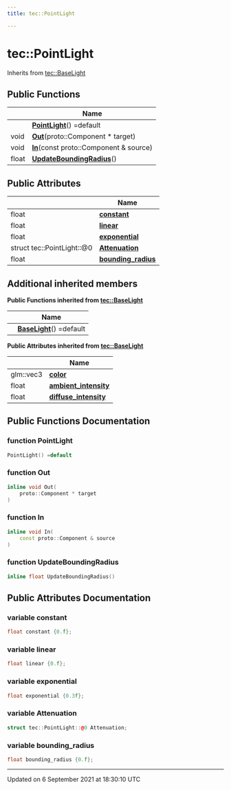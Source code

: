 ```yaml
---
title: tec::PointLight

---
```


# tec::PointLight





Inherits from [tec::BaseLight](/engine/Classes/structtec_1_1_base_light/)

## Public Functions

|                | Name           |
| -------------- | -------------- |
| | **[PointLight](/engine/Classes/structtec_1_1_point_light/#function-pointlight)**() =default |
| void | **[Out](/engine/Classes/structtec_1_1_point_light/#function-out)**(proto::Component * target) |
| void | **[In](/engine/Classes/structtec_1_1_point_light/#function-in)**(const proto::Component & source) |
| float | **[UpdateBoundingRadius](/engine/Classes/structtec_1_1_point_light/#function-updateboundingradius)**() |

## Public Attributes

|                | Name           |
| -------------- | -------------- |
| float | **[constant](/engine/Classes/structtec_1_1_point_light/#variable-constant)**  |
| float | **[linear](/engine/Classes/structtec_1_1_point_light/#variable-linear)**  |
| float | **[exponential](/engine/Classes/structtec_1_1_point_light/#variable-exponential)**  |
| struct tec::PointLight::@0 | **[Attenuation](/engine/Classes/structtec_1_1_point_light/#variable-attenuation)**  |
| float | **[bounding_radius](/engine/Classes/structtec_1_1_point_light/#variable-bounding_radius)**  |

## Additional inherited members

**Public Functions inherited from [tec::BaseLight](/engine/Classes/structtec_1_1_base_light/)**

|                | Name           |
| -------------- | -------------- |
| | **[BaseLight](/engine/Classes/structtec_1_1_base_light/#function-baselight)**() =default |

**Public Attributes inherited from [tec::BaseLight](/engine/Classes/structtec_1_1_base_light/)**

|                | Name           |
| -------------- | -------------- |
| glm::vec3 | **[color](/engine/Classes/structtec_1_1_base_light/#variable-color)**  |
| float | **[ambient_intensity](/engine/Classes/structtec_1_1_base_light/#variable-ambient_intensity)**  |
| float | **[diffuse_intensity](/engine/Classes/structtec_1_1_base_light/#variable-diffuse_intensity)**  |


## Public Functions Documentation

### function PointLight

```cpp
PointLight() =default
```


### function Out

```cpp
inline void Out(
    proto::Component * target
)
```


### function In

```cpp
inline void In(
    const proto::Component & source
)
```


### function UpdateBoundingRadius

```cpp
inline float UpdateBoundingRadius()
```


## Public Attributes Documentation

### variable constant

```cpp
float constant {0.f};
```


### variable linear

```cpp
float linear {0.f};
```


### variable exponential

```cpp
float exponential {0.3f};
```


### variable Attenuation

```cpp
struct tec::PointLight::@0 Attenuation;
```


### variable bounding_radius

```cpp
float bounding_radius {0.f};
```


-------------------------------

Updated on  6 September 2021 at 18:30:10 UTC